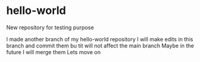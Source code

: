 # hello-world
New repository for testing purpose

I made another branch of my hello-world repository
I will make edits in this branch and commit them bu tit will not affect the main branch 
Maybe in the future I will merge them
Lets move on
